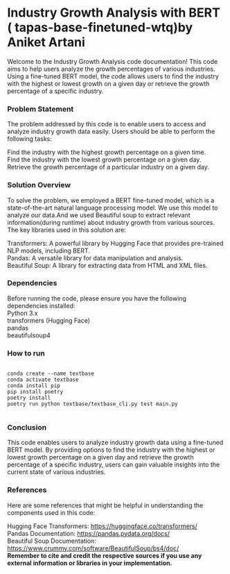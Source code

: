 <h1>Industry Growth Analysis with BERT (
tapas-base-finetuned-wtq)by Aniket Artani</h1>
Welcome to the Industry Growth Analysis code documentation! This code aims to help users analyze the growth percentages of various industries. Using a fine-tuned BERT model, the code allows users to find the industry with the highest or lowest growth on a given day or retrieve the growth percentage of a specific industry.

<h3>Problem Statement</h3>
The problem addressed by this code is to enable users to access and analyze industry growth data easily. Users should be able to perform the following tasks:

Find the industry with the highest growth percentage on a given time.<br>
Find the industry with the lowest growth percentage on a given day.<br>
Retrieve the growth percentage of a particular industry on a given day.<br>

<h3>Solution Overview</h3>
To solve the problem, we employed a BERT fine-tuned model, which is a state-of-the-art natural language processing model. We use this model to analyze our data.And we used Beautiful soup to extract relevant information(during runtime) about industry growth from various sources. The key libraries used in this solution are:<br>

Transformers: A powerful library by Hugging Face that provides pre-trained NLP models, including BERT.<br>
Pandas: A versatile library for data manipulation and analysis.<br>
Beautiful Soup: A library for extracting data from HTML and XML files.<br>

<h3>Dependencies</h3>
Before running the code, please ensure you have the following dependencies installed:<br>
Python 3.x<br>
transformers (Hugging Face)<br>
pandas<br>
beautifulsoup4<br>

<h3>How to run</h3>
<div>
  <pre><code>
conda create --name textbase
conda activate textbase
conda install pip
pip install poetry
poetry install
poetry run python textbase/textbase_cli.py test main.py
  </code></pre>
</div>

<h3>Conclusion</h3>
This code enables users to analyze industry growth data using a fine-tuned BERT model. By providing options to find the industry with the highest or lowest growth percentage on a given day and retrieve the growth percentage of a specific industry, users can gain valuable insights into the current state of various industries.

<h3>References</h3>
Here are some references that might be helpful in understanding the components used in this code:

Hugging Face Transformers: https://huggingface.co/transformers/<br>
Pandas Documentation: https://pandas.pydata.org/docs/<br>
Beautiful Soup Documentation: https://www.crummy.com/software/BeautifulSoup/bs4/doc/<br>
<b>Remember to cite and credit the respective sources if you use any external information or libraries in your implementation.<b><br>

